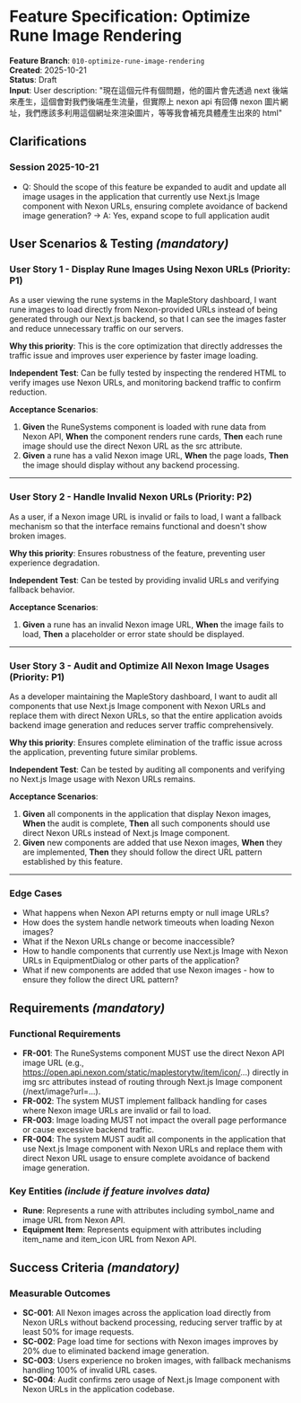 # Feature Specification: Optimize Rune Image Rendering

**Feature Branch**: `010-optimize-rune-image-rendering`  
**Created**: 2025-10-21  
**Status**: Draft  
**Input**: User description: "現在這個元件有個問題，他的圖片會先透過 next 後端來產生，這個會對我們後端產生流量，但實際上 nexon api 有回傳 nexon 圖片網址，我們應該多利用這個網址來渲染圖片，等等我會補充具體產生出來的 html"

## Clarifications

### Session 2025-10-21

- Q: Should the scope of this feature be expanded to audit and update all image usages in the application that currently use Next.js Image component with Nexon URLs, ensuring complete avoidance of backend image generation? → A: Yes, expand scope to full application audit

## User Scenarios & Testing _(mandatory)_

### User Story 1 - Display Rune Images Using Nexon URLs (Priority: P1)

As a user viewing the rune systems in the MapleStory dashboard, I want rune images to load directly from Nexon-provided URLs instead of being generated through our Next.js backend, so that I can see the images faster and reduce unnecessary traffic on our servers.

**Why this priority**: This is the core optimization that directly addresses the traffic issue and improves user experience by faster image loading.

**Independent Test**: Can be fully tested by inspecting the rendered HTML to verify images use Nexon URLs, and monitoring backend traffic to confirm reduction.

**Acceptance Scenarios**:

1. **Given** the RuneSystems component is loaded with rune data from Nexon API, **When** the component renders rune cards, **Then** each rune image should use the direct Nexon URL as the src attribute.
2. **Given** a rune has a valid Nexon image URL, **When** the page loads, **Then** the image should display without any backend processing.

---

### User Story 2 - Handle Invalid Nexon URLs (Priority: P2)

As a user, if a Nexon image URL is invalid or fails to load, I want a fallback mechanism so that the interface remains functional and doesn't show broken images.

**Why this priority**: Ensures robustness of the feature, preventing user experience degradation.

**Independent Test**: Can be tested by providing invalid URLs and verifying fallback behavior.

**Acceptance Scenarios**:

1. **Given** a rune has an invalid Nexon image URL, **When** the image fails to load, **Then** a placeholder or error state should be displayed.

---

### User Story 3 - Audit and Optimize All Nexon Image Usages (Priority: P1)

As a developer maintaining the MapleStory dashboard, I want to audit all components that use Next.js Image component with Nexon URLs and replace them with direct Nexon URLs, so that the entire application avoids backend image generation and reduces server traffic comprehensively.

**Why this priority**: Ensures complete elimination of the traffic issue across the application, preventing future similar problems.

**Independent Test**: Can be tested by auditing all components and verifying no Next.js Image usage with Nexon URLs remains.

**Acceptance Scenarios**:

1. **Given** all components in the application that display Nexon images, **When** the audit is complete, **Then** all such components should use direct Nexon URLs instead of Next.js Image component.
2. **Given** new components are added that use Nexon images, **When** they are implemented, **Then** they should follow the direct URL pattern established by this feature.

---

### Edge Cases

- What happens when Nexon API returns empty or null image URLs?
- How does the system handle network timeouts when loading Nexon images?
- What if the Nexon URLs change or become inaccessible?
- How to handle components that currently use Next.js Image with Nexon URLs in EquipmentDialog or other parts of the application?
- What if new components are added that use Nexon images - how to ensure they follow the direct URL pattern?

## Requirements _(mandatory)_

### Functional Requirements

- **FR-001**: The RuneSystems component MUST use the direct Nexon API image URL (e.g., https://open.api.nexon.com/static/maplestorytw/item/icon/...) directly in img src attributes instead of routing through Next.js Image component (/next/image?url=...).
- **FR-002**: The system MUST implement fallback handling for cases where Nexon image URLs are invalid or fail to load.
- **FR-003**: Image loading MUST not impact the overall page performance or cause excessive backend traffic.
- **FR-004**: The system MUST audit all components in the application that use Next.js Image component with Nexon URLs and replace them with direct Nexon URL usage to ensure complete avoidance of backend image generation.

### Key Entities _(include if feature involves data)_

- **Rune**: Represents a rune with attributes including symbol_name and image URL from Nexon API.
- **Equipment Item**: Represents equipment with attributes including item_name and item_icon URL from Nexon API.

## Success Criteria _(mandatory)_

### Measurable Outcomes

- **SC-001**: All Nexon images across the application load directly from Nexon URLs without backend processing, reducing server traffic by at least 50% for image requests.
- **SC-002**: Page load time for sections with Nexon images improves by 20% due to eliminated backend image generation.
- **SC-003**: Users experience no broken images, with fallback mechanisms handling 100% of invalid URL cases.
- **SC-004**: Audit confirms zero usage of Next.js Image component with Nexon URLs in the application codebase.

